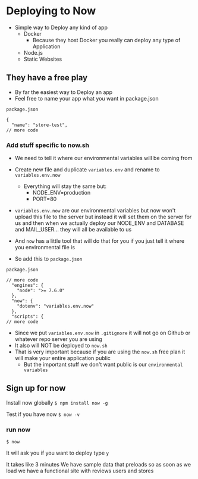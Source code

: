 # Deploying to Now
* Simple way to Deploy any kind of app
    - Docker
        + Because they host Docker you really can deploy any type of Application
    - Node.js
    - Static Websites

## They have a free play
* By far the easiest way to Deploy an app
* Feel free to name your app what you want in package.json

`package.json`

```
{
  "name": "store-test",
// more code
```

### Add stuff specific to now.sh
* We need to tell it where our environmental variables will be coming from

* Create new file and duplicate `variables.env` and rename to `variables.env.now`
    - Everything will stay the same but:
        + NODE_ENV=production
        + PORT=80


* `variables.env.now` are our environmental variables but now won't upload this file to the server but instead it will set them on the server for us and then when we actually deploy our NODE_ENV and DATABASE and MAIL_USER... they will all be available to us
* And `now` has a little tool that will do that for you if you just tell it where you environmental file is
* So add this to `package.json`

`package.json`

```
// more code
  "engines": {
    "node": ">= 7.6.0"
  },
  "now": {
    "dotenv": "variables.env.now"
  },
  "scripts": {
// more code
```

* Since we put `variables.env.now` in `.gitignore` it will not go on Github or whatever repo server you are using
* It also will NOT be deployed to `now.sh`
* That is very important because if you are using the `now.sh` free plan it will make your entire application public
    - But the important stuff we don't want public is our `environmental variables`


## Sign up for now
Install now globally `$ npm install now -g`

Test if you have now `$ now -v`

### run now
`$ now`

It will ask you if you want to deploy
type `y`

It takes like 3 minutes
We have sample data that preloads so as soon as we load we have a functional site with reviews users and stores

